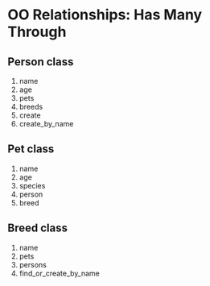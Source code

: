 # OO Relationships: Has Many Through

## Person class

1. name
2. age
3. pets
4. breeds
5. create
6. create_by_name

## Pet class

1. name
2. age
3. species
4. person
5. breed

## Breed class

1. name
2. pets
3. persons
4. find_or_create_by_name
